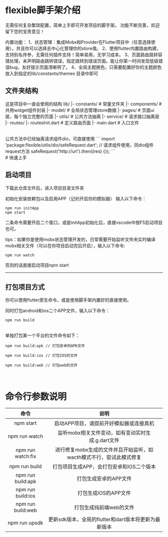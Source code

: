 # flexible脚手架介绍

无需任何复杂繁琐配置，简单上手即可开发项目的脚手架。
功能不断完善，欢迎留下您的宝贵意见！

内置功能：
1、状态管理：集成Mobx和Provider在Flutter项目中（任意选择使用）。并且你可以选择去中心化管理你的store值。
2、使用flutter内置路由构建，支持别名传参，无需任何插件支持！简单易用，无学习成本。
3、页面路由跳转容错处理，未声明路由跳转错误，指定跳转到错误页面。能让你第一时间发现低级错误bug，友好提示页面清晰明了。
4、全局主题换色，只需要配置好你的主题颜色放入到指定的lib/constants/themes 目录中即可

## 文件夹结构
这是项目中一直会使用的结构
    lib/
    |- constants/ # 常量文件夹
    |- components/ # 共用widget组件封装
    |- model/ # 全局状态管理store数据
    |- pages/ # 页面ui层，每个独立完整的页面
    |- utils/ # 公共方法抽离
    |- service/ # 请求接口抽离层
    |- routes/
      |- routesInit.dart # 定义路由页面
    |- main.dart # 入口文件

<br/>
公共方法中已经抽离请求组件dio，可直接使用
```
import 'package:flexible/utils/dio/safeRequest.dart';
// 请求组件使用，同dio组件request方法
safeRequest('http://url').then((res) {});
```

<br/>
# 快速上手

## 启动项目
下载此仓库文件后，进入项目目录文件夹

初始化安装依赖包以及启用APP（记的开启你的模拟器）
输入以下命令：
```
npm run initApp
npm start
```
二条命令需要开启二个窗口，或是initApp初始化后，直接vscode中按F5启动项目也可。
<br/>


tips：如果你是使用mobx状态管理开发的，日常需要开始监听文件夹实时编译mobx相关文件（可以在你项目启动完后开启），输入以下命令:

```
npm run watch
```

否则的话直接启动项目npm start

----------

## 打包项目方式
你可以使用flutter原生命令，或是使用脚手架内置好的直接使用。

同时打包android和ios二个APP文件，输入以下命令：

```
npm run build
```

<br/>
单独打包某一个平台的文件命令如下：

```
npm run build:apk // 打包安卓的APK文件

npm run build:ios // 打包IOS的文件

npm run build:web // 打包web的文件
```

<br>

# 命令行参数说明

|       命令        |                                说明                                 |
| :---------------: | :-----------------------------------------------------------------: |
|     npm start     |               启动APP项目，请提前开好模拟器或连接真机               |
|   npm run watch   |          监听mobx相关文件变动，如有变动实时生成.g.dart文件          |
| npm run watch:fix | 进行修复mobx生成的文件并且开始监听，如wacth模式不行，尝试此模式修复 |
|   npm run build   |              打包项目生成APP，会打包安卓和IOS二个版本               |
| npm run build:apk |                        打包生成安卓的APP文件                        |
| npm run build:ios |                        打包生成IOS的APP文件                         |
| npm run build:web |                       打包生成纯前端web的文件                       |
|   npm run upsdk   |        更新sdk版本，全局的flutter和dart版本将更新为最新版本         |
